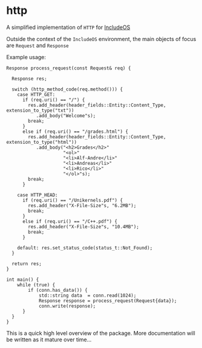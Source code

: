 # http

A simplified implementation of `HTTP` for [IncludeOS](https://github.com/hioa-cs/IncludeOS)

Outside the context of the `IncludeOS` environment, the main objects of focus are `Request` and `Response`

Example usage:
```
Response process_request(const Request& req) {

  Response res;

  switch (http_method_code(req.method())) {
    case HTTP_GET:
      if (req.uri() == "/") {
        res.add_header(header_fields::Entity::Content_Type, extension_to_type("txt"))
           .add_body("Welcome"s);
        break;
      }
      else if (req.uri() == "/grades.html") {
        res.add_header(header_fields::Entity::Content_Type, extension_to_type("html"))
           .add_body("<h2>Grades</h2>"
                     "<ol>"
                     "<li>Alf-Andre</li>"
                     "<li>Andreas</li>"
                     "<li>Rico</li>"
                     "</ol>"s);
        break;
      }

    case HTTP_HEAD:
      if (req.uri() == "/Unikernels.pdf") {
        res.add_header("X-File-Size"s, "6.2MB");
        break;
      }
      else if (req.uri() == "/C++.pdf") {
        res.add_header("X-File-Size"s, "10.4MB");
        break;
      }

    default: res.set_status_code(status_t::Not_Found);
  }

  return res;
}

int main() {
	while (true) {
		if (conn.has_data()) {
			std::string data  = conn.read(1024);
			Response response = process_request(Request{data});
			conn.write(response);
	  }
  }
}
```

This is a quick high level overview of the package. More documentation will be written as it mature over time...